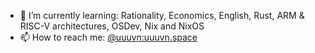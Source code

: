 - 🌱 I’m currently learning: Rationality, Economics, English, Rust, ARM & RISC-V architectures, OSDev, Nix and NixOS
- 📫 How to reach me: [@uuuvn:uuuvn.space](https://matrix.to/#/@uuuvn:uuuvn.space)
